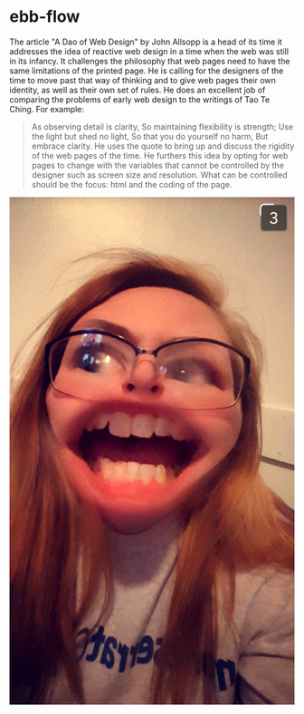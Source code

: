 # ebb-flow

The article "A Dao of Web Design" by John Allsopp is a head of its time it addresses the idea of reactive web design in a time when the web was still in its infancy. 
It challenges the philosophy that web pages need to have the same limitations of the printed page. He is calling for the designers of the time to move past that way of thinking and to give web pages their own identity, as well as their own set of rules. He does an excellent job of comparing the problems of early web design to the writings of Tao Te Ching. For example:
> As observing detail is clarity,
> So maintaining flexibility is strength;
> Use the light but shed no light,
> So that you do yourself no harm,
> But embrace clarity.
He uses the quote to bring up and discuss the rigidity of the web pages of the time. He furthers this idea by opting for web pages to change with the variables that cannot be controlled by the designer such as screen size and resolution. What can be controlled should be the focus: html and the coding of the page. 


![image for summary](img/Screenshot_20170305-030513.png)
